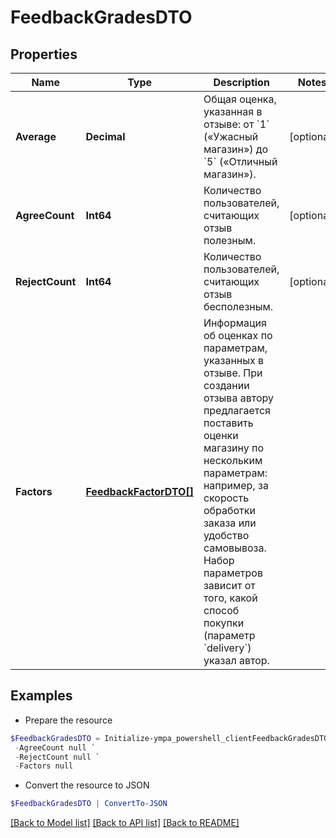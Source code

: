 # FeedbackGradesDTO
## Properties

Name | Type | Description | Notes
------------ | ------------- | ------------- | -------------
**Average** | **Decimal** | Общая оценка, указанная в отзыве: от &#x60;1&#x60; («Ужасный магазин») до &#x60;5&#x60; («Отличный магазин»). | [optional] 
**AgreeCount** | **Int64** | Количество пользователей, считающих отзыв полезным. | [optional] 
**RejectCount** | **Int64** | Количество пользователей, считающих отзыв бесполезным. | [optional] 
**Factors** | [**FeedbackFactorDTO[]**](FeedbackFactorDTO.md) | Информация об оценках по параметрам, указанных в отзыве.  При создании отзыва автору предлагается поставить оценки магазину по нескольким параметрам: например, за скорость обработки заказа или удобство самовывоза. Набор параметров зависит от того, какой способ покупки (параметр &#x60;delivery&#x60;) указал автор.  | 

## Examples

- Prepare the resource
```powershell
$FeedbackGradesDTO = Initialize-ympa_powershell_clientFeedbackGradesDTO  -Average null `
 -AgreeCount null `
 -RejectCount null `
 -Factors null
```

- Convert the resource to JSON
```powershell
$FeedbackGradesDTO | ConvertTo-JSON
```

[[Back to Model list]](../README.md#documentation-for-models) [[Back to API list]](../README.md#documentation-for-api-endpoints) [[Back to README]](../README.md)

